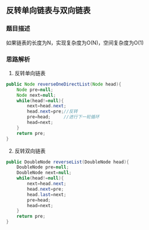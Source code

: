 ## 反转单向链表与双向链表
### 题目描述
如果链表的长度为N，实现复杂度为O(N)，空间复杂度为O(1)
### 思路解析
1. 反转单向链表

```java
public Node reverseOneDirectList(Node head){
    Node pre=null;
    Node next=null;
    while(head!=null){
        next=head.next;
        head.next=pre;//反转
        pre=head;     //进行下一轮循环
        head=next;
    }
    return pre;
}
```

2. 反转双向链表

```java
public DoubleNode reverseList(DoubleNode head){
    DoubleNode pre=null;
    DoubleNode next=null;
    while(head!=null){
        next=head.next;
        head.next=pre;
        head.last=next;
        pre=head;
        head=next;
    }
    return pre;
}
```

